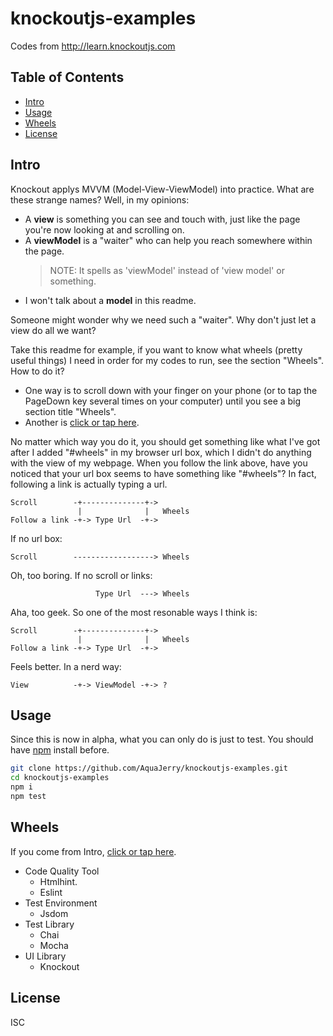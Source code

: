 # knockoutjs-examples
Codes from http://learn.knockoutjs.com

## Table of Contents
- [Intro](#intro)
- [Usage](#usage)
- [Wheels](#wheels)
- [License](#license)

## Intro
Knockout applys MVVM (Model-View-ViewModel) into practice. What are these strange names? Well, in my opinions:
- A __view__ is something you can see and touch with, just like the page you're now looking at and scrolling on.
- A __viewModel__ is a "waiter" who can help you reach somewhere within the page.
  > NOTE: It spells as 'viewModel' instead of 'view model' or something.
- I won't talk about a __model__ in this readme.

Someone might wonder why we need such a "waiter". Why don't just let a view do all we want?

Take this readme for example, if you want to know what wheels (pretty useful things) I need in order for my codes to run, see the section "Wheels". How to do it?
- One way is to scroll down with your finger on your phone (or to tap the PageDown key several times on your computer) until you see a big section title "Wheels".
- Another is [click or tap here](#wheels).

No matter which way you do it, you should get something like what I've got after I added "#wheels" in my browser url box, which I didn't do anything with the view of my webpage. When you follow the link above, have you noticed that your url box seems to have something like "#wheels"? In fact, following a link is actually typing a url.
```
Scroll        -+--------------+->
               |              |   Wheels
Follow a link -+-> Type Url  -+->
```
If no url box:
```
Scroll        ------------------> Wheels
```
Oh, too boring.
If no scroll or links:
```
                   Type Url  ---> Wheels
```
Aha, too geek.
So one of the most resonable ways I think is:
```
Scroll        -+--------------+->
               |              |   Wheels
Follow a link -+-> Type Url  -+->
```
Feels better.
In a nerd way:
```
View          -+-> ViewModel -+-> ?
```

## Usage
Since this is now in alpha, what you can only do is just to test. You should have [npm](https://www.npmjs.com/) install before.
```bash
git clone https://github.com/AquaJerry/knockoutjs-examples.git
cd knockoutjs-examples
npm i
npm test
```

## Wheels
If you come from Intro, [click or tap here](#intro).

- Code Quality Tool
  - Htmlhint.
  - Eslint
- Test Environment
  - Jsdom
- Test Library
  - Chai
  - Mocha
- UI Library
  - Knockout

## License
ISC
